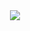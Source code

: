 <div align="center"> <img src="https://metrics.lecoq.io/Deweysec?template=classic&config.timezone=Asia%2FShanghai"> </div>
